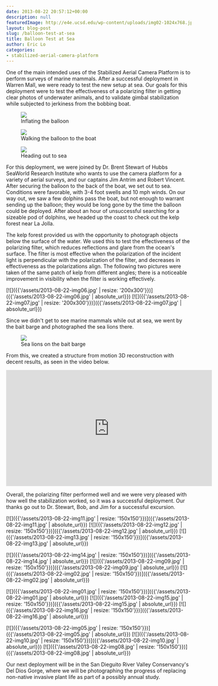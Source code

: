 ```yaml
---
date: 2013-08-22 20:57:12+00:00
description: null
featuredImage: http://e4e.ucsd.edu/wp-content/uploads/img02-1024x768.jpg
layout: blog-post
slug: /balloon-test-at-sea
title: Balloon Test at Sea
author: Eric Lo
categories:
- stabilized-aerial-camera-platform
---
```

One of the main intended uses of the Stabilized Aerial Camera Platform is to perform surveys of marine mammals. After a successful deployment in Warren Mall, we were ready to test the new setup at sea. Our goals for this deployment were to test the effectiveness of a polarizing filter in getting clear photos of underwater animals, and to validate gimbal stabilization while subjected to jerkiness from the bobbing boat.

<figure>
<a href="{{'/assets/2013-08-22-img02.jpg' | absolute_url}}"><img src="{{'/assets/2013-08-22-img02.jpg' | resize: '640x480'}}"></a>
<figcaption>Inflating the balloon</figcaption>
</figure>

<figure>
<a href="{{'/assets/2013-08-22-img03.jpg' | absolute_url}}"><img src="{{'/assets/2013-08-22-img03.jpg' | resize: '640x480'}}"></a>
<figcaption>Walking the balloon to the boat</figcaption>
</figure>

<figure>
<a href="{{'/assets/2013-08-22-img04.jpg' | absolute_url}}"><img src="{{'/assets/2013-08-22-img04.jpg' | resize: '640x480'}}"></a>
<figcaption>Heading out to sea</figcaption>
</figure>

For this deployment, we were joined by Dr. Brent Stewart of Hubbs SeaWorld Research Institute who wants to use the camera platform for a variety of aerial surveys, and our captains Jim Antrim and Robert Vincent. After securing the balloon to the back of the boat, we set out to sea. Conditions were favorable, with 3-4 foot swells and 10 mph winds. On our way out, we saw a few dolphins pass the boat, but not enough to warrant sending up the balloon; they would be long gone by the time the balloon could be deployed. After about an hour of unsuccessful searching for a sizeable pod of dolphins, we headed up the coast to check out the kelp forest near La Jolla.

The kelp forest provided us with the opportunity to photograph objects below the surface of the water. We used this to test the effectiveness of the polarizing filter, which reduces reflections and glare from the ocean's surface. The filter is most effective when the polarization of the incident light is perpendicular with the polarization of the filter, and decreases in effectiveness as the polarizations align. The following two pictures were taken of the same patch of kelp from different angles; there is a noticeable improvement in visibility when the filter is working effectively.

[![]({{'/assets/2013-08-22-img06.jpg' | resize: '200x300'}})]({{'/assets/2013-08-22-img06.jpg' | absolute_url}})
[![]({{'/assets/2013-08-22-img07.jpg' | resize: '200x300'}})]({{'/assets/2013-08-22-img07.jpg' | absolute_url}})

Since we didn't get to see marine mammals while out at sea, we went by the bait barge and photographed the sea lions there.

<figure>
<a href="{{'/assets/2013-08-22-img09.jpg' | absolute_url}}"><img src="{{'/assets/2013-08-22-img09.jpg' | resize: '640x480'}}"></a>
<figcaption>Sea lions on the bait barge</figcaption>
</figure>

From this, we created a structure from motion 3D reconstruction with decent results, as seen in the video below.

<iframe width="560" height="315" src="https://www.youtube.com/embed/dLnQItXc11A?si=N5xUGyhb1POi4Qpr" title="YouTube video player" frameborder="0" allow="accelerometer; autoplay; clipboard-write; encrypted-media; gyroscope; picture-in-picture; web-share" allowfullscreen></iframe>

Overall, the polarizing filter performed well and we were very pleased with how well the stabilization worked, so it was a successful deployment. Our thanks go out to Dr. Stewart, Bob, and Jim for a successful excursion.

[![]({{'/assets/2013-08-22-img11.jpg' | resize: '150x150'}})]({{'/assets/2013-08-22-img11.jpg' | absolute_url}})
[![]({{'/assets/2013-08-22-img12.jpg' | resize: '150x150'}})]({{'/assets/2013-08-22-img12.jpg' | absolute_url}})
[![]({{'/assets/2013-08-22-img13.jpg' | resize: '150x150'}})]({{'/assets/2013-08-22-img13.jpg' | absolute_url}})

[![]({{'/assets/2013-08-22-img14.jpg' | resize: '150x150'}})]({{'/assets/2013-08-22-img14.jpg' | absolute_url}})
[![]({{'/assets/2013-08-22-img09.jpg' | resize: '150x150'}})]({{'/assets/2013-08-22-img09.jpg' | absolute_url}})
[![]({{'/assets/2013-08-22-img02.jpg' | resize: '150x150'}})]({{'/assets/2013-08-22-img02.jpg' | absolute_url}})

[![]({{'/assets/2013-08-22-img01.jpg' | resize: '150x150'}})]({{'/assets/2013-08-22-img01.jpg' | absolute_url}})
[![]({{'/assets/2013-08-22-img15.jpg' | resize: '150x150'}})]({{'/assets/2013-08-22-img15.jpg' | absolute_url}})
[![]({{'/assets/2013-08-22-img16.jpg' | resize: '150x150'}})]({{'/assets/2013-08-22-img16.jpg' | absolute_url}})

[![]({{'/assets/2013-08-22-img05.jpg' | resize: '150x150'}})]({{'/assets/2013-08-22-img05.jpg' | absolute_url}})
[![]({{'/assets/2013-08-22-img10.jpg' | resize: '150x150'}})]({{'/assets/2013-08-22-img10.jpg' | absolute_url}})
[![]({{'/assets/2013-08-22-img08.jpg' | resize: '150x150'}})]({{'/assets/2013-08-22-img08.jpg' | absolute_url}})

Our next deployment will be in the San Dieguito River Valley Conservancy's Del Dios Gorge, where we will be photographing the progress of replacing non-native invasive plant life as part of a possibly annual study.
